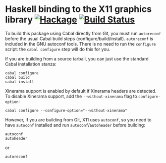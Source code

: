 # Haskell binding to the X11 graphics library [![Hackage](https://img.shields.io/hackage/v/X11.svg?style=flat)](https://hackage.haskell.org/package/X11) [![Build Status](https://img.shields.io/travis/xmonad/X11.svg?style=flat)](https://travis-ci.org/xmonad/X11)

To build this package using Cabal directly from Git, you must run
`autoreconf` before the usual Cabal build steps (configure/build/install).
`autoreconf` is included in the GNU autoconf tools.  There is no need to run
the `configure` script: the `cabal configure` step will do this for you.

If you are building from a source tarball, you can just use the standard Cabal
installation stanza:

    cabal configure
    cabal build
    cabal install

Xinerama support is enabled by default if Xinerama headers are detected.  To
disable Xinerama support, add the `--without-xinerama` flag to
`configure-option`:

    cabal configure --configure-option="--without-xinerama"

However, if you are building from Git, X11 uses `autoconf`, so you need
to have `autoconf` installed and run `autoconf`/`autoheader` before building:

    autoconf
    autoheader

or

    autoreconf
